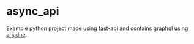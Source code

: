 # async_api

Example python project made using [fast-api](https://github.com/tiangolo/fastapi) and contains graphql using [ariadne](https://github.com/mirumee/ariadne).

